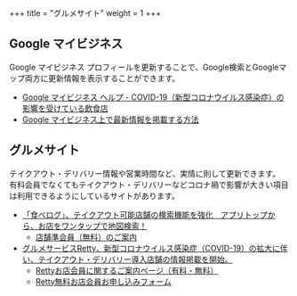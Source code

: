 +++
title = "グルメサイト"
weight = 1
+++

## Google マイビジネス

Google マイビジネス プロフィールを更新することで、Google検索とGoogleマップ両方に更新情報を表示することができます。

- [Google マイビジネス ヘルプ - COVID-19（新型コロナウイルス感染症）の影響を受けている飲食店](https://support.google.com/business/answer/9805441?hl=ja)
- [Google マイビジネス上で最新情報を掲載する方法](https://forjapan.withgoogle.com/static/pdf/GMB.pdf)

## グルメサイト

テイクアウト・デリバリー情報や営業時間など、実情に則して更新できます。
有料会員でなくてもテイクアウト・デリバリーなどコロナ禍で影響が大きい項目は利用できるようにしているサイトがあります。

- [「食べログ」、テイクアウト可能店舗の検索機能を強化　アプリトップから、お店をワンタップで地図検索！](https://prtimes.jp/main/html/rd/p/000000767.000001455.html)
	- [店舗準会員（無料）のご案内](https://owner.tabelog.com/owner_info/guide)
- [グルメサービスRetty、新型コロナウイルス感染症（COVID-19）の拡大に伴い、テイクアウト・デリバリー導入店舗の情報掲載を開始。](https://prtimes.jp/main/html/rd/p/000000086.000004025.html)
  - [Rettyお店会員に関するご案内ページ（有料・無料）](https://bit.ly/3e0NRpA)
  - [Retty無料お店会員お申し込みフォーム](https://bit.ly/2X9td0J)
